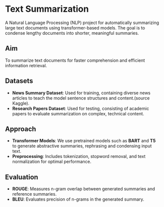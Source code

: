 # Text Summarization

A Natural Language Processing (NLP) project for automatically summarizing large text documents using transformer-based models. The goal is to condense lengthy documents into shorter, meaningful summaries.

## Aim

To summarize text documents for faster comprehension and efficient information retrieval.

## Datasets

- **News Summary Dataset**: Used for training, containing diverse news articles to teach the model sentence structures and content.(source Kaggle).
- **Research Papers Dataset**: Used for testing, consisting of academic papers to evaluate summarization on complex, technical content.

## Approach

- **Transformer Models**: We use pretrained models such as **BART** and **T5** to generate abstractive summaries, rephrasing and condensing input text.
- **Preprocessing**: Includes tokenization, stopword removal, and text normalization for optimal performance.

## Evaluation

- **ROUGE**: Measures n-gram overlap between generated summaries and reference summaries.
- **BLEU**: Evaluates precision of n-grams in the generated summary.



